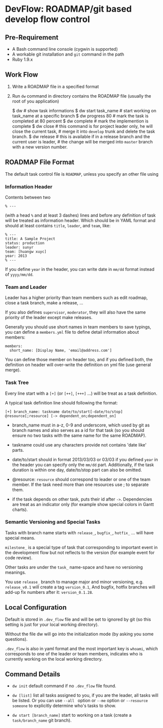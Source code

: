 DevFlow: ROADMAP/git based develop flow control
===================================================

Pre-Requirement
-----------------

- A Bash command line console (cygwin is supported)
- A workable git installation and `git` command in the path
- Ruby 1.9.x

Work Flow
-------------

1. Write a ROADMAP file in a specified format
2. Run `dw` command in directory contains the ROADMAP file (usually the root of you application)
   
    $ dw                   # show task informations
    $ dw start task_name   # start working on task_name at a specific branch
    $ dw progress 80       # mark the task is completed at 80 percent
    $ dw complete          # mark the implemention is complete
    $ dw close             # this command is for project leader only, he will close the current task,
                           # merge it into `develop` trunk and delete the task branch.
    $ dw release           # this is available if in a release branch and the current user is leader,
                           # the change will be merged into `master` branch with a new version number.

ROADMAP File Format
--------------------

The default task control file is `ROADMAP`, unless you specify an other file using 

### Information Header

Contents between two

    % ---

(with a head `%` and at least 3 dashes) lines and before any definition of task will be
treated as information header. Which should be in YAML format and should at least contains
`title`, `leader`, and `team`, like:

    % ---
    title: A Sample Project
    status: production 
    leader: sunyr
    team: [huangw xuyc]
    year: 2013
    % ---

If you define `year` in the header, you can write date in `mm/dd` format instead of `yyyy/mm/dd`.


### Team and Leader

Leader has a higher priority than team members such as edit roadmap, close a task branch, make a release, ...

If you also defines `supervisor`, `moderator`, they will also have the same priority of the leader
except make releases.

Generally you should use short names in team members to save typings, you can define a `members.yml` file
to define detail information about members:

    members:
      short_name: [Display Name, 'email@address.com']

You can define those member on header too, and if you defined both, the definition on header will over-write
the definition on yml file (use general merge).

### Task Tree

Every line start with a `[+]` (or `[++]`, `[+++]` ...) will be treat as a task definition. 

A typical task definition line should following the format:

    [+] branch_name: taskname date/to/start[-date/to/stop] @resource[;resource] [-> dependent_on;dependent_on]

- branch_name must in a-z, 0-9 and underscore, which used by git as branch names and also serves as a id for that task (so you should ensure no two tasks with the same name for the same ROADMAP).

- taskname could use any characters provide not contains 'date like' parts.

- date/to/start should in format 2013/03/03 or 03/03 if you defined `year` in the header you can specify only the `mm/dd` part. Additionally, if the task duration is within one day, date/to/stop part can also be omitted.

- @resource: `resource` should correspond to leader or one of the team member. If the task need more than one resources use ; to separate them.

- if the task depends on other task, puts their id after `->`. Dependencies are treat as an indicator only (for example show special colors in Gantt charts).

### Semantic Versioning and Special Tasks

Tasks with branch name starts with `release_`, `bugfix_`, `hotfix_` ... will have special means. 

`milestone_` is a special type of task that corresponding to important event in the development flow but
not reflects to the version (for example event for code review). 

Other tasks are under the `task_` name-space and have no versioning meanings.

You use `release_` branch to manage major and minor versioning, e.g. `release_v0.1` will create a tag 
`version_0.1`, And bugfix, hotfix branches will add-up fix numbers after it: `version_0.1.28`. 

Local Configuration
---------------------

Default is stored in `.dev_flow` file and will be set to ignored by git (so this setting is just for your local working directory).

Without the file dw will go into the initialization mode (by asking you some questions).

`.dev_flow` is also in yaml format and the most important key is `whoami`, which corresponds to one of the leader
or team members, indicates who is currently working on the local working directory.

Command Details
-------------------

- `dw init` default command if no `.dev_flow` file found.

- `dw [list]` list all tasks assigned to you, if you are the leader, all tasks will be listed. Or you can use `--all ` option or `--me` option or `--resource someone` to explicitly determine who's tasks to show.

- `dw start [branch_name]` start to working on a task (create a `task/branch_name` git branch).


